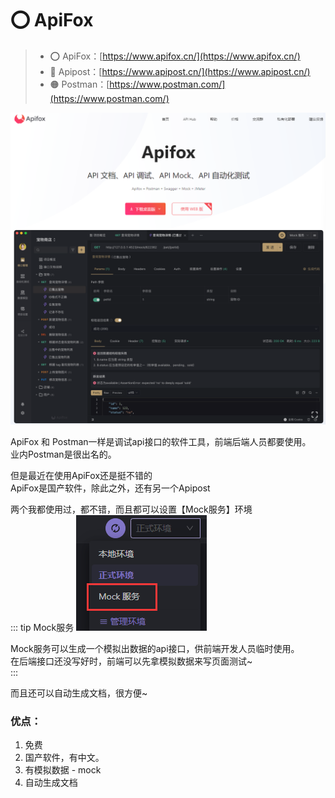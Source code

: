 # ⭕ ApiFox

> - ⭕ ApiFox：[https://www.apifox.cn/](https://www.apifox.cn/)
> - 🔷 Apipost：[https://www.apipost.cn/](https://www.apipost.cn/)
> - 🟠 Postman：[https://www.postman.com/](https://www.postman.com/)


![图 7](img/82339d1e245f9cf242214b16e4b50793b6ef44b623683295b2463b37f8b6fb85.png)  

ApiFox 和 Postman一样是调试api接口的软件工具，前端后端人员都要使用。  
业内Postman是很出名的。  

但是最近在使用ApiFox还是挺不错的  
ApiFox是国产软件，除此之外，还有另一个Apipost

两个我都使用过，都不错，而且都可以设置【Mock服务】环境  
::: tip Mock服务
![图 8](img/23c4428e48702fee37ea785b56ddaf6bac1df2732aeb1f6667b41b63a1a5e126.png)  

Mock服务可以生成一个模拟出数据的api接口，供前端开发人员临时使用。    
在后端接口还没写好时，前端可以先拿模拟数据来写页面测试~  
:::

而且还可以自动生成文档，很方便~

### 优点：

1. 免费
2. 国产软件，有中文。
3. 有模拟数据 - mock
4. 自动生成文档


